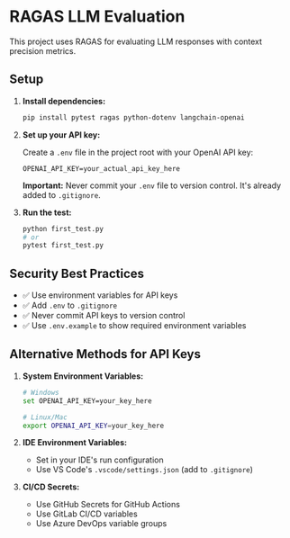 # RAGAS LLM Evaluation

This project uses RAGAS for evaluating LLM responses with context precision metrics.

## Setup

1. **Install dependencies:**

    ```bash
    pip install pytest ragas python-dotenv langchain-openai
    ```

2. **Set up your API key:**

    Create a `.env` file in the project root with your OpenAI API key:

    ```
    OPENAI_API_KEY=your_actual_api_key_here
    ```

    **Important:** Never commit your `.env` file to version control. It's already added to `.gitignore`.

3. **Run the test:**
    ```bash
    python first_test.py
    # or
    pytest first_test.py
    ```

## Security Best Practices

-   ✅ Use environment variables for API keys
-   ✅ Add `.env` to `.gitignore`
-   ✅ Never commit API keys to version control
-   ✅ Use `.env.example` to show required environment variables

## Alternative Methods for API Keys

1. **System Environment Variables:**

    ```bash
    # Windows
    set OPENAI_API_KEY=your_key_here

    # Linux/Mac
    export OPENAI_API_KEY=your_key_here
    ```

2. **IDE Environment Variables:**

    - Set in your IDE's run configuration
    - Use VS Code's `.vscode/settings.json` (add to `.gitignore`)

3. **CI/CD Secrets:**
    - Use GitHub Secrets for GitHub Actions
    - Use GitLab CI/CD variables
    - Use Azure DevOps variable groups

